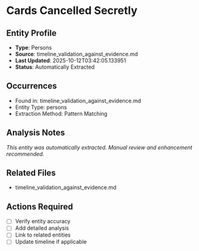 # Cards Cancelled Secretly

## Entity Profile
- **Type**: Persons
- **Source**: timeline_validation_against_evidence.md
- **Last Updated**: 2025-10-12T03:42:05.133951
- **Status**: Automatically Extracted

## Occurrences
- Found in: timeline_validation_against_evidence.md
- Entity Type: persons
- Extraction Method: Pattern Matching

## Analysis Notes
*This entity was automatically extracted. Manual review and enhancement recommended.*

## Related Files
- timeline_validation_against_evidence.md

## Actions Required
- [ ] Verify entity accuracy
- [ ] Add detailed analysis
- [ ] Link to related entities
- [ ] Update timeline if applicable
